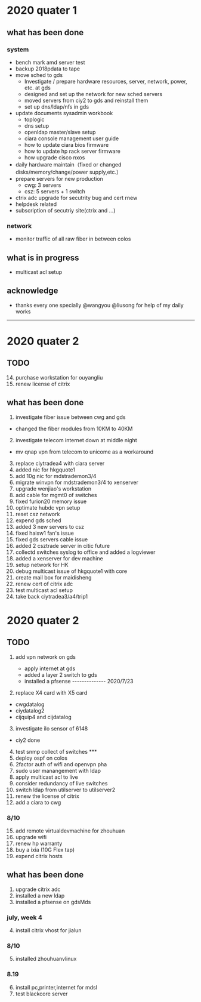 # 2020 quater 1
## what has been done
### system
- bench mark amd server test
- backup 2018pdata to tape
- move sched to gds
   -  Investigate / prepare hardware resources, server, network, power, etc. at gds
   -  designed and set up the network for new sched servers
   -  moved servers from ciy2 to gds and reinstall them
   - set up dns/ldap/nfs in gds
- update  documents sysadmin workbook
   - toplogic 
   - dns setup
   - openldap master/slave setup
   - ciara console management user guide
   - how to update ciara bios firmware
   - how to update hp rack server firmware
   - how upgrade cisco nxos
- daily hardware maintain（fixed or changed disks/memory/change/power supply,etc.）
- prepare servers for new production  
   - cwg: 3 servers
   - csz: 5 servers + 1 switch
- ctrix adc upgrade for secutrity bug and cert rnew
- helpdesk related
- subscription of secutriy site(ctrix and ...)


### network
- monitor traffic of all raw fiber in between colos

## what is in progress
- multicast acl  setup

## acknowledge
- thanks every one specially @wangyou @liusong for help of my daily works

-----------------------------------
# 2020 quater 2
## TODO

14. purchase workstation for ouyangliu
15. renew license of citrix

## what has been done

1. investigate fiber issue between cwg and gds
  - changed the fiber modules from 10KM to 40KM
2. investigate telecom internet down at middle night
  - mv qnap vpn from  telecom to unicome as a  workaround 
3. replace ciytradea4 with ciara server
4. added nic for hkgquote1
5. add 10g nic for mdstrademon3/4
6. migrate winvpn for mdstrademon3/4 to xenserver
7. upgrade wenjiao's workstation
8. add cable for mgmt0 of switches
9. fixed furion20 memory issue
10. optimate hubdc vpn setup
11. reset csz network
12. expend gds sched
13. added 3 new servers to csz
14. fixed haisw1 fan's issue
15. fixed gds servers cable issue
16. added 2 csztrade server in citic future
17. collectd switches syslog to office and added a logviewer
18. added a xenserver for dev machine
19. setup network for HK
20. debug multicast issue of hkgquote1 with core
21. create mail box for maidisheng
22. renew cert of citrix adc
23. test multicast acl setup
24. take back ciytradea3/a4/trip1

# 2020 quater 2
## TODO

1. add vpn network on gds
    - apply internet at gds
    - added a  layer 2 switch to gds
    - installed a pfsense -------------- 2020/7/23
    
2. replace X4 card with X5 card
  - cwgdatalog
  - ciydatalog2
  - cijquip4 and cijdatalog
3. investigate ilo sensor of 6148
  - ciy2 done
4. test snmp collect of switches ***
5. deploy ospf on colos
6. 2factor auth of wifi and openvpn pha
7. sudo user manangement with ldap
8. apply multicast acl to live
9. consider redundancy of live switches
10. switch ldap from utilserver to utilserver2
12. renew the license of citrix
13. add a ciara to cwg
### 8/10

15. add remote virtualdevmachine for zhouhuan
16. upgrade wifi 
17. renew hp warranty
18. buy a  ixia (10G Flex tap)
19. expend citrix hosts


## what has been done
1. upgrade citrix adc
2. installed a  new ldap
3. installed a pfsense on gdsMds
### july, week 4
4. install citrix vhost for jialun
### 8/10
5. installed zhouhuanvlinux
### 8.19
6. install pc,printer,internet for mdsl
7. test blackcore server


